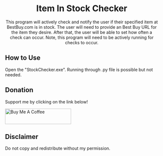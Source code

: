 <h1 align="center">Item In Stock Checker</h1>
<p align="center"> This program will actively check and notify the user if their specified item at BestBuy.com is in stock. The user will need to provide an Best Buy URL for the item they desire. After that, the user will be able to set how often a check can occur. Note, this program will need to be actively running for checks to occur.</p>

## How to Use
Open the "StockChecker.exe". Running through .py file is possible but not needed.

## Donation
Support me by clicking on the link below!

<a href="https://www.buymeacoffee.com/origami" target="_blank"><img src="https://cdn.buymeacoffee.com/buttons/default-black.png" alt="Buy Me A Coffee" style="height: 51px !important;width: 217px !important;" ></a>

## Disclaimer
Do not copy and redistribute without my permission.